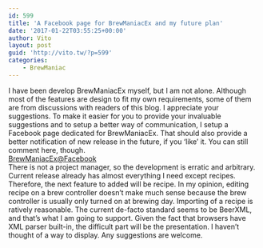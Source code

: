 ```yaml
---
id: 599
title: 'A Facebook page for BrewManiacEx and my future plan'
date: '2017-01-22T03:55:25+00:00'
author: Vito
layout: post
guid: 'http://vito.tw/?p=599'
categories:
    - BrewManiac
---
```


I have been develop BrewManiacEx myself, but I am not alone. Although most of the features are design to fit my own requirements, some of them are from discussions with readers of this blog. I appreciate your suggestions. To make it easier for you to provide your invaluable suggestions and to setup a better way of communication, I setup a Facebook page dedicated for BrewManiacEx. That should also provide a better notification of new release in the future, if you ‘like’ it. You can still comment here, though.  
[BrewManiacEx@Facebook](https://www.facebook.com/BrewManiacEx/)  
There is not a project manager, so the development is erratic and arbitrary. Current release already has almost everything I need except recipes. Therefore, the next feature to added will be recipe. In my opinion, editing recipe on a brew controller doesn’t make much sense because the brew controller is usually only turned on at brewing day. Importing of a recipe is ratively reasonable. The current de-facto standard seems to be BeerXML, and that’s what I am going to support. Given the fact that browsers have XML parser built-in, the difficult part will be the presentation. I haven’t thought of a way to display. Any suggestions are welcome.